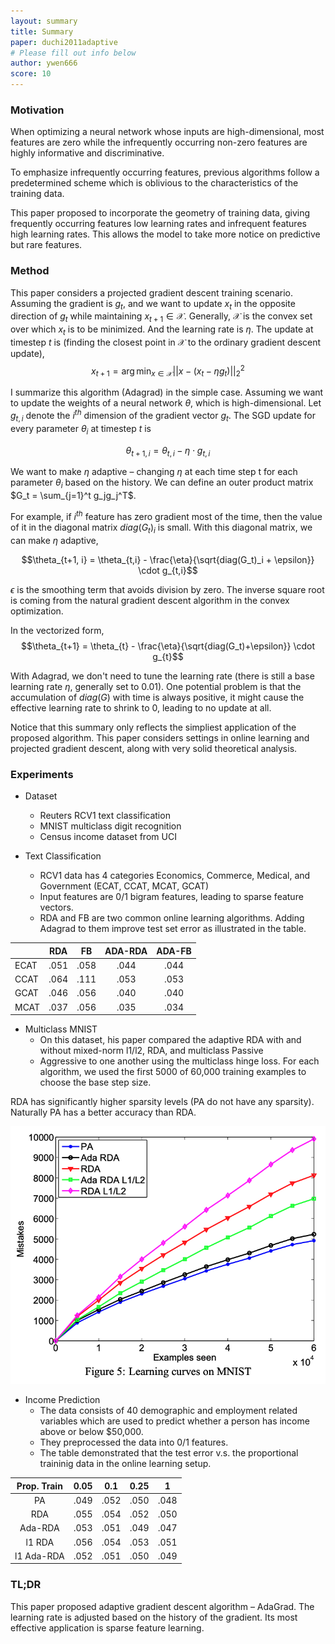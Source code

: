 ```yaml
---
layout: summary
title: Summary
paper: duchi2011adaptive 
# Please fill out info below
author: ywen666 
score: 10
---
```


### Motivation

When optimizing a neural network whose inputs are high-dimensional, most features are zero while the infrequently occurring non-zero features are highly informative and discriminative. 

To emphasize infrequently occurring features, previous algorithms follow a predetermined scheme which is oblivious to the characteristics of the training data.

This paper proposed to incorporate the geometry of training data, giving frequently occurring features low learning rates and infrequent features high learning rates. This allows the model to take more notice on predictive but rare features. 

### Method 

This paper considers a projected gradient descent training scenario. Assuming the gradient is $g_t$, and we want to update $x_t$ in the opposite direction of $g_t$ while maintaining $x_{t+1}\in \mathcal{X}$. Generally, $\mathcal{X}$ is the convex set over which $x_t$ is to be minimized. And the learning rate is $\eta$. The update at timestep $t$ is (finding the closest point in $\mathcal{X}$ to the ordinary gradient descent update),
$$x_{t+1} = \arg\min_{x\in \mathcal{X}} || x - (x_t - \eta g_t) ||_2^2$$

I summarize this algorithm (Adagrad) in the simple case. Assuming we want to update the weights of a neural network $\theta$, which is high-dimensional. Let $g_{t,i}$ denote the $i^{th}$ dimension of the gradient vector $g_t$. The SGD update for every parameter $\theta_i$ at timestep $t$ is

$$\theta_{t+1, i} = \theta_{t,i} - \eta \cdot g_{t,i}$$

We want to make $\eta$ adaptive – changing $\eta$ at each time step t for each parameter $\theta_i$ based on the history. We can define an outer product matrix $G_t = \sum_{j=1}^t g_jg_j^T$. 

For example, if $i^{th}$ feature has zero gradient most of the time, then the value of it in the diagonal matrix $diag(G_t)_i$ is small. With this diagonal matrix, we can make $\eta$ adaptive,

$$\theta_{t+1, i} = \theta_{t,i} - \frac{\eta}{\sqrt{diag(G_t)_i + \epsilon}} \cdot g_{t,i}$$

$\epsilon$ is the smoothing term that avoids division by zero. The inverse square root is coming from the natural gradient descent algorithm in the convex optimization.

In the vectorized form, 
$$\theta_{t+1} = \theta_{t} - \frac{\eta}{\sqrt{diag(G_t)+\epsilon}} \cdot g_{t}$$

With Adagrad, we don't need to tune the learning rate (there is still a base learning rate $\eta$, generally set to 0.01). One potential problem is that the accumulation of $diag(G)$ with time is always positive, it might cause the effective learning rate to shrink to 0, leading to no update at all. 

Notice that this summary only reflects the simpliest application of the proposed algorithm. This paper considers settings in online learning and projected gradient descent, along with very solid theoretical analysis.

### Experiments
* Dataset
  * Reuters RCV1 text classification
  * MNIST multiclass digit recognition
  * Census income dataset from UCI

* Text Classification
  * RCV1 data has 4 categories Economics, Commerce, Medical, and Government (ECAT, CCAT, MCAT, GCAT)
  * Input features are 0/1 bigram features, leading to sparse feature vectors.
  * RDA and FB are two common online learning algorithms. Adding Adagrad to them improve test set error as illustrated in the table.

|        | RDA  | FB   | ADA-RDA  | ADA-FB  | 
| :---   |:----:| :---:|:--------:| :-----: | 
| ECAT   | .051 | .058 |  .044    |   .044  |
| CCAT   | .064 | .111 |  .053    |   .053  |
| GCAT   | .046 | .056 |  .040    |   .040  |
| MCAT   | .037 | .056 |  .035    |   .034  |

* Multiclass MNIST 
  * On this dataset, his paper compared the adaptive RDA with and without mixed-norm l1/l2, RDA, and multiclass Passive
  * Aggressive to one another using the multiclass hinge loss. For each algorithm, we used the first 5000 of 60,000 training examples to choose the base step size. 

RDA has significantly higher sparsity levels (PA do not have any sparsity). Naturally PA has a better accuracy than RDA.

![duchi2011adaptive_1](duchi2011adaptive_1.png)
    
* Income Prediction 
  * The data consists of 40 demographic and employment related variables which are used to predict whether a person has income above or below $50,000.
  * They preprocessed the data into 0/1 features. 
  * The table demonstrated that the test error v.s. the proportional traininig data in the online learning setup.  

|Prop. Train| 0.05 |  0.1 | 0.25 | 1    | 
| :--------:|:----:| :---:|:----:| :--: | 
| PA        | .049 | .052 | .050 | .048 |
| RDA       | .055 | .054 | .052 | .050 |
| Ada-RDA   | .053 | .051 | .049 | .047 |
| l1 RDA    | .056 | .054 | .053 | .051 |
| l1 Ada-RDA| .052 | .051 | .050 | .049 |

### TL;DR
This paper proposed adaptive gradient descent algorithm – AdaGrad. The learning rate is adjusted based on the history of the gradient. Its most effective application is sparse feature learning. 